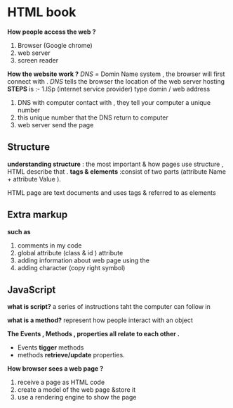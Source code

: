 # HTML book
**How people access the web ?**
1. Browser (Google chrome)
1. web server 
1. screen reader

**How the website work ?**
*DNS* = Domin Name system , the browser will first connect with .
*DNS* tells the browser the location of the web server hosting
**STEPS** is :- 
1.ISp  (internet service provider) type domin / web address
1. DNS with computer contact with , they tell your computer a unique number 
1. this unique number that the DNS return to computer 
1. web server send the page 

## Structure 
**understanding structure** : the most important & how pages use structure , HTML describe that .
**tags & elements** :consist of two parts (attribute Name + attribute Value ).

HTML page are text documents and uses tags & referred to as elements 


## Extra markup 
**such as**
1. comments in my code 
1. global attribute (class & id ) attribute 
1. adding information about web page using the <meta>
1. adding character (copy right symbol)

  ## JavaScript 
  **what is script?**
  a series of instructions taht the computer can follow in 
  
  **what is a method?**
  represent how people interact with an object 
  
  **The Events , Methods , properties all relate to each other .**
  - Events **tigger** methods
  - methods **retrieve/update** properties.
  
  **How browser sees a web page ?**
  1. receive a page as HTML code 
  1. create a model of the web page &store it 
  1. use a rendering engine to show the page 
  
